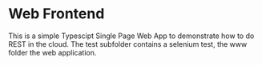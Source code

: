 # Web Frontend

This is a simple Typescipt Single Page Web App to demonstrate how to do REST in the cloud.
The test subfolder contains a selenium test, the www folder the web application.